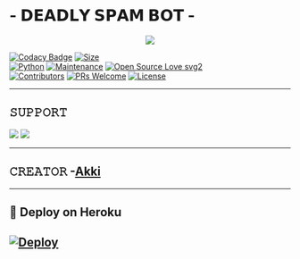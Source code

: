 #  - 𝗗𝗘𝗔𝗗𝗟𝗬 𝗦𝗣𝗔𝗠 𝗕𝗢𝗧 -

<p align="center">
  <img src="https://telegra.ph/file/62bb6ed474f0cb497b0e5.jpg">
</p>


[![Codacy Badge](https://api.codacy.com/project/badge/Grade/f7c51539e67b483bb8d7749acca51d3a)](https://app.codacy.com/gh/sameerpanthi/deadly-spam-bot?utm_source=github.com&utm_medium=referral&utm_content=sameerpanthi/deadly-spam-bot&utm_campaign=Badge_Grade_Settings)
[![Size](https://img.shields.io/github/repo-size/sameerpanthi/deadly-spam-bot?style=flat-square&color=green)](https://github.com/sameerpanthi/deadly-spam-bot/)   
[![Python](https://img.shields.io/badge/Python-v3.9-blue)](https://www.python.org/)
[![Maintenance](https://img.shields.io/badge/Maintained%3F-yes-green.svg)](https://github.com/sameerpanthi/deadly-spam-bot/graphs/commit-activity)
[![Open Source Love svg2](https://badges.frapsoft.com/os/v2/open-source.svg?v=103)](https://github.com/sameerpanthi/deadly-spam-bot)   
[![Contributors](https://img.shields.io/github/contributors/sameerpanthi/deadly-spam-bot?style=flat-square&color=green)](https://github.com/sameerpanthi/deadly-spam-bot/graphs/contributors)
[![PRs Welcome](https://img.shields.io/badge/PRs-welcome-brightgreen.svg?style=flat-square)](https://makeapullrequest.com)
[![License](https://img.shields.io/badge/License-AGPL-blue)](https://github.com/sameerpanthi/deadly-spam-bot/blob/main/LICENSE)

----


## 𝚂𝚄𝙿𝙿𝙾𝚁𝚃 
                          
<a href="https://t.me/Deadly_spam_bot"><img src="https://img.shields.io/badge/Join-SUPPORT%20GROUP-red.svg?logo=Telegram"></a>
<a href="https://t.me/Deadly_spambot"><img src="https://img.shields.io/badge/Join-SUPPORT%20CHANNEL-red.svg?logo=Telegram"></a>

-------------------------------------------------

## 𝙲𝚁𝙴𝙰𝚃𝙾𝚁 -[Akki](https://t.me/Godfatherakki)

-------------------------------------------------
## 🚀 Deploy on Heroku 
[![Deploy](https://www.herokucdn.com/deploy/button.svg)](https://heroku.com/deploy?template=https://github.com/Godfatherakkii/SAVAGE-BOTFATHER-SPAM)
------------------------------------------------


